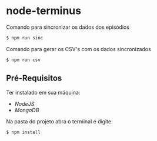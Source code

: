# node-terminus

Comando para sincronizar os dados dos episódios

```sh
$ npm run sinc
```

Comando para gerar os CSV's com os dados sincronizados

```sh
$ npm run csv
```

## Pré-Requisitos

Ter instalado em sua máquina:

- _NodeJS_
- _MongoDB_

Na pasta do projeto abra o terminal e digite:

```sh
$ npm install
```
